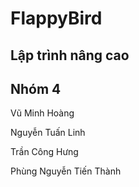 # FlappyBird

## Lập trình nâng cao

## Nhóm 4
Vũ Minh Hoàng

Nguyễn Tuấn Linh

Trần Công Hưng

Phùng Nguyễn Tiến Thành
